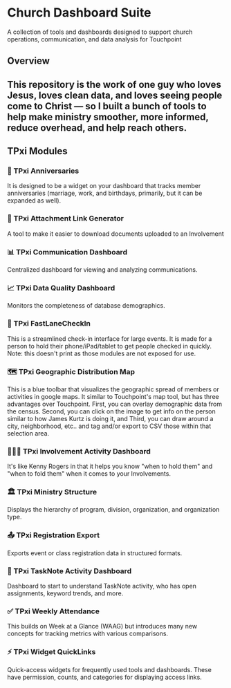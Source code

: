 # Church Dashboard Suite

A collection of tools and dashboards designed to support church operations, communication, and data analysis for Touchpoint


## Overview

This repository is the work of one guy who loves Jesus, loves clean data, and loves seeing people come to Christ — so I built a bunch of tools to help make ministry smoother, more informed, reduce overhead, and help reach others.
---

## TPxi Modules

### 📅 TPxi Anniversaries
It is designed to be a widget on your dashboard that tracks member anniversaries (marriage, work, and birthdays, primarily, but it can be expanded as well).

### 🔗 TPxi Attachment Link Generator
A tool to make it easier to download documents uploaded to an Involvement

### 📊 TPxi Communication Dashboard
Centralized dashboard for viewing and analyzing communications.

### 📈 TPxi Data Quality Dashboard
Monitors the completeness of database demographics.

### 🚗 TPxi FastLaneCheckIn
This is a streamlined check-in interface for large events. It is made for a person to hold their phone/iPad/tablet to get people checked in quickly. Note:  this doesn't print as those modules are not exposed for use.

### 🗺️ TPxi Geographic Distribution Map
This is a blue toolbar that visualizes the geographic spread of members or activities in google maps. It similar to Touchpoint's map tool, but has three advantages over Touchpoint. First, you can overlay demographic data from the census.  Second, you can click on the image to get info on the person similar to how James Kurtz is doing it, and Third, you can draw around a city, neighborhood, etc.. and tag and/or export to CSV those within that selection area.

### 🧑‍🤝‍🧑 TPxi Involvement Activity Dashboard
It's like Kenny Rogers in that it helps you know "when to hold them" and "when to fold them" when it comes to your Involvements.

### 🏛️ TPxi Ministry Structure
Displays the hierarchy of program, division, organization, and organization type.

### 📤 TPxi Registration Export
Exports event or class registration data in structured formats.

### 📝 TPxi TaskNote Activity Dashboard
Dashboard to start to understand TaskNote activity, who has open assignments, keyword trends, and more.

### ✅ TPxi Weekly Attendance
This builds on Week at a Glance (WAAG) but introduces many new concepts for tracking metrics with various comparisons.  

### ⚡ TPxi Widget QuickLinks
Quick-access widgets for frequently used tools and dashboards.  These have permission, counts, and categories for displaying access links.
